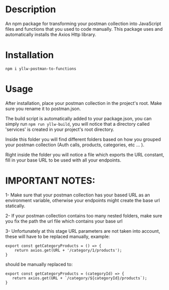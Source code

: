 # Description
An npm package for transforming your postman collection into JavaScript files and functions that you used to code manually.
This package uses and automatically installs the Axios Http library.

# Installation
`npm i yllw-postman-to-functions`

# Usage
After installation, place your postman collection in the project's root. Make sure you rename it to postman.json.

The build script is automatically added to your package.json, you can simply run `npm run yllw-build`, you will notice that a directory called 'services' is created in your project's root directory.

Inside this folder you will find different folders based on how you grouped your postman collection (Auth calls, products, categories, etc ... ).

Right inside the folder you will notice a file which exports the URL constant, fill in your base URL to be used with all your endpoints.

# IMPORTANT NOTES:
1- Make sure that your postman collection has your based URL as an environment variable, otherwise your endpoints might create the base url statically.

2- If your postman collection contains too many nested folders, make sure you fix the path the url file which contains your base url

3- Unfortunately at this stage URL parameters are not taken into account, these will have to be replaced manually, example:
```
export const getCategoryProducts = () => {
    return axios.get(URL + '/category/1/products');
}
```
 should be manually replaced to: 

 ```
 export const getCategoryProducts = (categoryId) => {
    return axios.get(URL + `/category/${categoryId}/products`);
}
 ```

